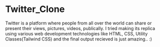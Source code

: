 # Twitter_Clone
Twitter is a platform where people from all over the world can share or present their views, pictures, videos, publically.
I tried making its replica using various web development technologies like HTML, CSS, Utility Classes(Tailwind CSS) and the final output recieved is just amazing.. :)
